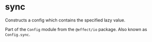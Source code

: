 # sync

Constructs a config which contains the specified lazy value.

Part of the `Config` module from the `@effect/io` package. Also known as `Config.sync`.
